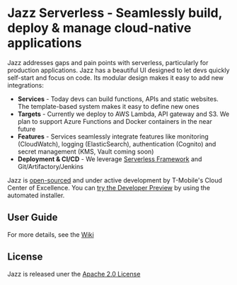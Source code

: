 # Jazz Serverless - Seamlessly build, deploy & manage cloud-native applications

Jazz addresses gaps and pain points with serverless, particularly for production applications. Jazz has a beautiful UI designed to let devs quickly self-start and focus on code. Its modular design makes it easy to add new integrations:

* **Services** - Today devs can build functions, APIs and static websites. The template-based system makes it easy to define new ones
* **Targets** - Currently we deploy to AWS Lambda, API gateway and S3. We plan to support Azure Functions and Docker containers in the near future
* **Features** - Services seamlessly integrate features like monitoring (CloudWatch), logging (ElasticSearch), authentication (Cognito) and secret management (KMS, Vault coming soon)
* **Deployment & CI/CD** - We leverage [Serverless Framework](http://www.serverless.com) and Git/Artifactory/Jenkins

Jazz is [open-sourced](http://opensource.corporate.t-mobile.com) and under active development by T-Mobile's Cloud Center of Excellence. You can [try the Developer Preview](https://github.com/tmobile/jazz-installer) by using the automated installer.

## User Guide

For more details, see the [Wiki](https://github.com/tmobile/jazz-core/wiki)

## License

Jazz is released uner the [Apache 2.0 License](http://www.apache.org/licenses/LICENSE-2.0)

